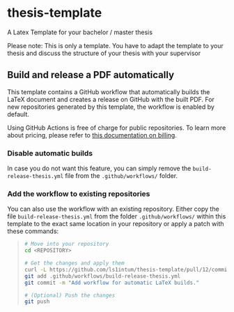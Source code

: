 # thesis-template
A Latex Template for your bachelor / master thesis

Please note: This is only a template. You have to adapt the template to your thesis and discuss the structure of your thesis with your supervisor

## Build and release a PDF automatically

This template contains a GitHub workflow that automatically builds the LaTeX document and creates a release on GitHub with the built PDF.
For new repositories generated by this template, the workflow is enabled by default.

Using GitHub Actions is free of charge for public repositories.
To learn more about pricing, please refer to [this documentation on billing](https://docs.github.com/en/billing/managing-billing-for-github-actions/about-billing-for-github-actions).

### Disable automatic builds

In case you do not want this feature, you can simply remove the `build-release-thesis.yml` file from the `.github/workflows/` folder.

### Add the workflow to existing repositories

You can also use the workflow with an existing repository.
Either copy the file `build-release-thesis.yml` from the folder `.github/workflows/` within this template to the exact same location in your repository or apply a patch with these commands:

>
> ```bash
> # Move into your repository
> cd <REPOSITORY>
>
> # Get the changes and apply them
> curl -L https://github.com/ls1intum/thesis-template/pull/12/commits/0679ed5d48e361edf2866b02f39832e6552d0033.patch | git apply
> git add .github/workflows/build-release-thesis.yml
> git commit -m "Add workflow for automatic LaTeX builds."
> 
> # (Optional) Push the changes
> git push
> ```
